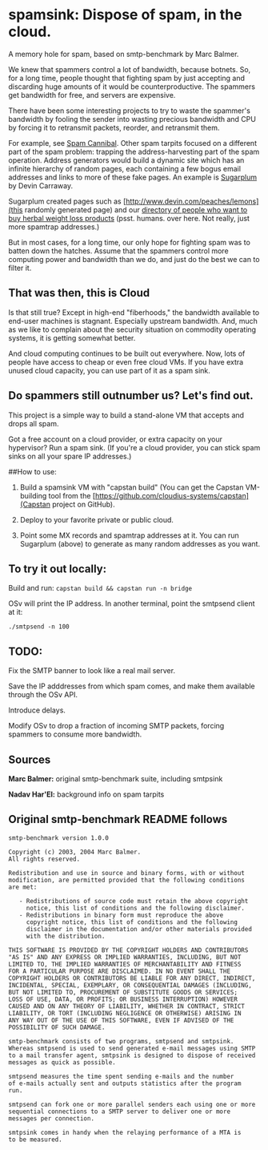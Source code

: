 # spamsink: Dispose of spam, in the cloud.

A memory hole for spam, based on smtp-benchmark by Marc Balmer.

We knew that spammers control a lot of bandwidth, because botnets.  So, for a long time, people thought that fighting spam by just accepting and discarding huge amounts of it would be counterproductive. The spammers get bandwidth for free, and servers are expensive.

There have been some interesting
projects to 
try to waste the spammer's bandwidth by fooling the sender into wasting precious bandwidth and CPU by forcing it to retransmit packets, reorder, and retransmit them.

For example, see [Spam Cannibal](http://www.spamcannibal.org/cannibal.cgi). Other spam tarpits focused on a different part of the spam problem: trapping the address-harvesting part of the spam operation.  Address generators would build a dynamic site which has an infinite hierarchy of random pages, each containing a few bogus email addresses and links to more of these fake pages.  An example is [Sugarplum](http://www.devin.com/sugarplum/) by Devin Carraway.

Sugarplum created pages such as [http://www.devin.com/peaches/lemons](this randomly generated page) and our [directory of people who want to buy herbal weight loss products](http://www.devin.com/peaches/lemons/disentangles/fingerboard) (psst. humans. over here. Not really, just more spamtrap addresses.)  

But in most cases, for a long time, our only hope for fighting spam was to batten down the hatches.  Assume that the spammers control more computing power and bandwidth than we do, and just do the best we can to filter it.


## That was then, this is Cloud

Is that still true?  Except in high-end "fiberhoods," the bandwidth available to end-user machines is stagnant.  Especially upstream bandwidth.  And, much as we like to complain about the security situation on commodity operating systems, it is getting somewhat better.  

And cloud computing continues to be built out everywhere.  Now, lots of people have access to cheap or even free cloud VMs.  If you have extra unused cloud capacity, you can use part of it as a spam sink.

## Do spammers still outnumber us?  Let's find out.

This project is a simple way to build a stand-alone VM that accepts and drops all spam.

Got a free account on a cloud provider, or extra capacity on your hypervisor?   Run a spam sink.  (If you're a cloud provider, you can stick spam sinks on all your spare IP addresses.)


##How to use:

1. Build a spamsink VM with "capstan build" (You can get the Capstan VM-building tool from the [https://github.com/cloudius-systems/capstan](Capstan project on GitHub).

2. Deploy to your favorite private or public cloud.

3. Point some MX records and spamtrap addresses at it.  You can run Sugarplum (above) to generate as many random addresses as you want.


## To try it out locally:

Build and run: `capstan build && capstan run -n bridge`

OSv will print the IP address.  In another terminal, point the smtpsend client at it:

`./smtpsend -n 100`



## TODO: 

Fix the SMTP banner to look like a real mail server.

Save the IP adddresses from which spam comes, and make them available through the OSv API.

Introduce delays.

Modify OSv to drop a fraction of incoming SMTP packets, forcing spammers to consume more bandwidth.

## Sources

**Marc Balmer:** original smtp-benchmark suite, including smtpsink

**Nadav Har'El:** background info on spam tarpits



## Original smtp-benchmark README follows
```
smtp-benchmark version 1.0.0

Copyright (c) 2003, 2004 Marc Balmer.
All rights reserved.

Redistribution and use in source and binary forms, with or without
modification, are permitted provided that the following conditions
are met:

   - Redistributions of source code must retain the above copyright
     notice, this list of conditions and the following disclaimer.
   - Redistributions in binary form must reproduce the above
     copyright notice, this list of conditions and the following
     disclaimer in the documentation and/or other materials provided
     with the distribution.

THIS SOFTWARE IS PROVIDED BY THE COPYRIGHT HOLDERS AND CONTRIBUTORS
"AS IS" AND ANY EXPRESS OR IMPLIED WARRANTIES, INCLUDING, BUT NOT
LIMITED TO, THE IMPLIED WARRANTIES OF MERCHANTABILITY AND FITNESS
FOR A PARTICULAR PURPOSE ARE DISCLAIMED. IN NO EVENT SHALL THE
COPYRIGHT HOLDERS OR CONTRIBUTORS BE LIABLE FOR ANY DIRECT, INDIRECT,
INCIDENTAL, SPECIAL, EXEMPLARY, OR CONSEQUENTIAL DAMAGES (INCLUDING,
BUT NOT LIMITED TO, PROCUREMENT OF SUBSTITUTE GOODS OR SERVICES;
LOSS OF USE, DATA, OR PROFITS; OR BUSINESS INTERRUPTION) HOWEVER
CAUSED AND ON ANY THEORY OF LIABILITY, WHETHER IN CONTRACT, STRICT
LIABILITY, OR TORT (INCLUDING NEGLIGENCE OR OTHERWISE) ARISING IN
ANY WAY OUT OF THE USE OF THIS SOFTWARE, EVEN IF ADVISED OF THE
POSSIBILITY OF SUCH DAMAGE.

smtp-benchmark consists of two programs, smtpsend and smtpsink.
Whereas smtpsend is used to send generated e-mail messages using SMTP
to a mail transfer agent, smtpsink is designed to dispose of received
messages as quick as possible.

smtpsend measures the time spent sending e-mails and the number
of e-mails actually sent and outputs statistics after the program
run.

smtpsend can fork one or more parallel senders each using one or more
sequential connections to a SMTP server to deliver one or more
messages per connection.

smtpsink comes in handy when the relaying performance of a MTA is
to be measured.
```


